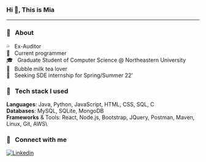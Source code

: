 ### Hi 👋, This is Mia 
---

<!--
**miaaaz/miaaaz** is a ✨ _special_ ✨ repository because its `README.md` (this file) appears on your GitHub profile.

Here are some ideas to get you started:

- 🔭 I’m currently working on ...
- 🌱 I’m currently learning ...
- 👯 I’m looking to collaborate on ...
- 🤔 I’m looking for help with ...
- 💬 Ask me about ...
- 📫 How to reach me: ...
- 😄 Pronouns: ...
- ⚡ Fun fact: ...
-->

### 💖 &nbsp; About


:sweat_drops: &nbsp; Ex-Auditor \
:ribbon: &nbsp; Current programmer\
🎓 &nbsp; Graduate Student of Computer Science @ Northeastern University\
:shaved_ice: &nbsp; Bubble milk tea lover\
:cactus: &nbsp; Seeking SDE internship for Spring/Summer 22'

### :crystal_ball: &nbsp; Tech stack I used
**Languages**: Java, Python, JavaScript, HTML, CSS, SQL, C\
**Databases**: MySQL, SQLite, MongoDB\
**Frameworks** & Tools: React, Node.js, Bootstrap, JQuery, Postman, Maven, Linux, Git, AWS\

### 💬 &nbsp; Connect with me

[![Linkedin](https://img.shields.io/badge/LinkedIn-0077B5?style=for-the-badge&logo=linkedin&logoColor=white)](https://www.linkedin.com/in/mian-zhao/)
